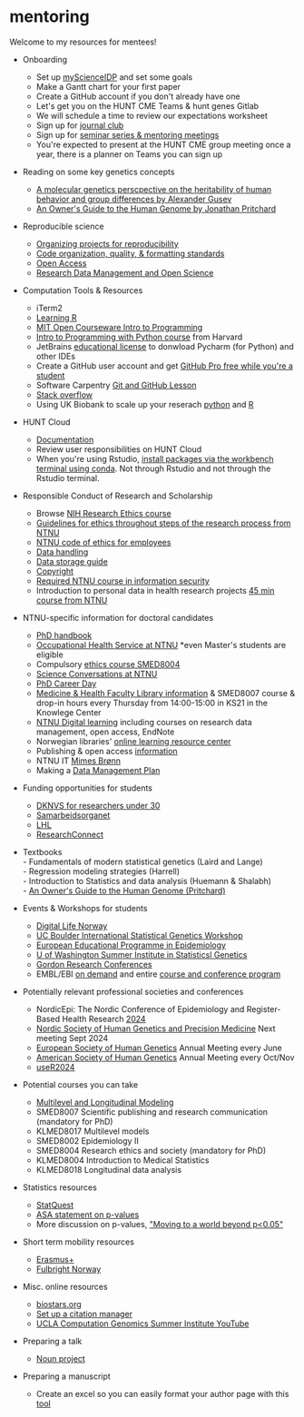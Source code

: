 # mentoring
Welcome to my resources for mentees! 

* Onboarding
    - Set up [myScienceIDP](https://myidp.sciencecareers.org/) and set some goals
    - Make a Gantt chart for your first paper
    - Create a GitHub account if you don't already have one
    - Let's get you on the HUNT CME Teams & hunt genes Gitlab
    - We will schedule a time to review our expectations worksheet
    - Sign up for [journal club](https://docs.google.com/spreadsheets/d/1pWvlMLb2uo17Nczh1ldMKvNYFqVYJJR2gPKP07wUq4Y/edit?usp=sharing)
    - Sign up for [seminar series & mentoring meetings](https://www.ntnu.edu/huntgenes/seminar-series)
    - You're expected to present at the HUNT CME group meeting once a year, there is a planner on Teams you can sign up

* Reading on some key genetics concepts
  - [A molecular genetics perscpective on the heritability of human behavior and group differences by Alexander Gusev](http://gusevlab.org/projects/hsq/#h.8wg4yyfhqbt6)
  - [An Owner's Guide to the Human Genome by Jonathan Pritchard](https://web.stanford.edu/group/pritchardlab/HGbook.html)

* Reproducible science
    - [Organizing projects for reproducibility](https://riffomonas.org/reproducible_research/)
    - [Code organization, quality, & formatting standards](/code.md)
    - [Open Access](https://digit.ntnu.no/courses/course-v1:NTNU+NTNU-UB+2023_AUG/about)
    - [Research Data Management and Open Science](https://digit.ntnu.no/courses/course-v1:NTNU+NTNU-UB+2023_JUNI/about)

* Computation Tools & Resources
    - iTerm2  
    - [Learning R](R.md)  
    - [MIT Open Courseware Intro to Programming](https://ocw.mit.edu/collections/introductory-programming/)  
    - [Intro to Programming with Python course](https://pll.harvard.edu/course/cs50s-introduction-programming-python) from Harvard  
    - JetBrains [educational license](https://www.jetbrains.com/community/education/#students) to donwload Pycharm (for Python) and other IDEs  
    - Create a GitHub user account and get [GitHub Pro free while you're a student](https://education.github.com/discount_requests/application)  
    - Software Carpentry [Git and GitHub Lesson](https://umcarpentries.org/intro-curriculum-r/03-intro-git-github/index.html)
    - [Stack overflow](https://stackoverflow.com/)
    - Using UK Biobank to scale up your reserach [python](https://www.kaggle.com/code/asazonovs/using-uk-biobank-to-scale-up-your-research-python/notebook) and [R](https://www.kaggle.com/code/sinikerminen/using-uk-biobank-to-scale-up-your-research-r/)

* HUNT Cloud
    - [Documentation](https://docs.hdc.ntnu.no/do-science/)
    - Review user responsibilities on HUNT Cloud
    - When you're using Rstudio,  [install packages via the workbench terminal using conda](https://docs.hdc.ntnu.no/do-science/hunt-workbench/getting-started/rstudio/#r-packages). Not through Rstudio and not through the Rstudio terminal. 
 
* Responsible Conduct of Research and Scholarship
    - Browse [NIH Research Ethics course](https://researchethics.od.nih.gov/ConfirmBrowse.aspx)
    - [Guidelines for ethics throughout steps of the research process from NTNU](https://i.ntnu.no/en/forskningsprosess)
    - [NTNU code of ethics for employees](https://i.ntnu.no/wiki/-/wiki/English/Code+of+ethics+for+employees+at+NTNU#section-Code+of+ethics+for+employees+at+NTNU-Specific+guidelines+for+teaching+and+supervision)
    - [Data handling](https://i.ntnu.no/wiki/-/wiki/Norsk/Personvern+og+forskningsdata+ved+ISM#section-Personvern+og+forskningsdata+ved+ISM-Studenters+lagring)
    - [Data storage guide](https://i.ntnu.no/wiki/-/wiki/English/Data+storage+guide)
    - [Copyright](https://digit.ntnu.no/courses/course-v1:NTNU+NTNU-UB_3+2023_AUG/about)
    - [Required NTNU course in information security](https://viewer.nanolearning.com/version/ZmQxGIp0GizaABxC/5491465/28350911)
    - Introduction to personal data in health research projects [45 min course from NTNU](https://digit.ntnu.no/courses/course-v1:NTNU+NTNU-UB+2024_FEB/about)
 
* NTNU-specific information for doctoral candidates
    - [PhD handbook](https://i.ntnu.no/wiki/-/wiki/English/PhD+Handbook)  
    - [Occupational Health Service at NTNU](https://i.ntnu.no/hms/bedriftshelsetjenesten) *even Master's students are eligible
    - Compulsory [ethics course SMED8004](https://www.ntnu.edu/studies/courses/SMED8004)
    - [Science Conversations at NTNU](https://www.ntnu.edu/science-conversations)
    - [PhD Career Day](https://www.ntnu.edu/phd/career-day)
    - [Medicine & Health Faculty Library information](https://www.ntnu.no/blogger/ub-mh/) & SMED8007 course & drop-in hours every Thursday from 14:00-15:00 in KS21 in the Knowlege Center
    - [NTNU Digital learning](https://digit.ntnu.no/) including courses on research data management, open access, EndNote
    - Norwegian libraries' [online learning resource center](https://www.phdontrack.net)
    - Publishing & open access [information](https://innsida.ntnu.no/publisering)
    - NTNU IT [Mimes Brønn](https://i.ntnu.no/wiki/-/wiki/English/Mimes+Br%C3%B8nn+-+IT+Help+for+Students+and+Researchers)
    - Making a [Data Management Plan](https://i.ntnu.no/wiki/-/wiki/English/Data+management+plan)

* Funding opportunities for students
    - [DKNVS for researchers under 30](https://www.dknvs.no/sok-stotte/stipend/)
    - [Samarbeidsorganet](https://www.helse-midt.no/samarbeidsorganet/)
    - [LHL](https://www.lhl.no/forskning/)  
    - [ResearchConnect](https://i.ntnu.no/wiki/-/wiki/Norsk/ResearchConnect)  

* Textbooks  
      - Fundamentals of modern statistical genetics (Laird and Lange)  
      - Regression modeling strategies (Harrell)  
      - Introduction to Statistics and data analysis (Huemann & Shalabh)  
      - [An Owner's Guide to the Human Genome (Pritchard)](https://web.stanford.edu/group/pritchardlab/HGbook.html)

* Events & Workshops for students
  - [Digital Life Norway](https://www.digitallifenorway.org/research-school/events/index.html)  
  - [UC Boulder International Statistical Genetics Workshop](https://www.colorado.edu/ibg/workshop)  
  - [European Educational Programme in Epidemiology](https://EEPE.org)  
  - [U of Washington Summer Institute in Statisticsl Genetics](https://si.biostat.washington.edu/institutes/sisg)
  - [Gordon Research Conferences](https://www.grc.org/)
  - EMBL/EBI [on demand](https://www.ebi.ac.uk/training/on-demand) and entire [course and conference program](https://www.embl.org/events/)
 
* Potentially relevant professional societies and conferences
  - NordicEpi: The Nordic Conference of Epidemiology and Register-Based Health Research [2024](https://nordicepi2024.dk/)  
  - [Nordic Society of Human Genetics and Precision Medicine](https://nshg-pm.org/) Next meeting Sept 2024  
  - [European Society of Human Genetics](https://www.eshg.org/home) Annual Meeting every June  
  - [American Society of Human Genetics](https://www.ashg.org/) Annual Meeting every Oct/Nov
  - [useR2024](https://user2024.r-project.org/)
 
* Potential courses you can take
   - [Multilevel and Longitudinal Modeling](https://www.uio.no/studier/emner/uv/uv/UV9257/)
   - SMED8007 Scientific publishing and research communication (mandatory for PhD)
   - KLMED8017 Multilevel models
   - SMED8002 Epidemiology II
   - SMED8004 Research ethics and society (mandatory for PhD)
   - KLMED8004 Introduction to Medical Statistics
   - KLMED8018 Longitudinal data analysis

* Statistics resources  
  - [StatQuest](https://www.youtube.com/channel/UCtYLUTtgS3k1Fg4y5tAhLbw)
  - [ASA statement on p-values](https://www.tandfonline.com/doi/full/10.1080/00031305.2016.1154108)  
  - More discussion on p-values, ["Moving to a world beyond p<0.05"](https://www.tandfonline.com/doi/full/10.1080/00031305.2019.1583913)  

* Short term mobility resources
  - [Erasmus+](https://erasmus-plus.ec.europa.eu/)  
  - [Fulbright Norway](https://fulbright.no/)  

* Misc. online resources  
  - [biostars.org](https://www.biostars.org/)  
  - [Set up a citation manager](https://guides.lib.berkeley.edu/publichealth/citations)  
  - [UCLA Computation Genomics Summer Institute YouTube](https://www.youtube.com/@computationalgenomicssumme6137/videos)

* Preparing a talk  
  - [Noun project](https://thenounproject.com/)
  
* Preparing a manuscript  
  - Create an excel so you can easily format your author page with this [tool](https://authorarranger.nci.nih.gov/#/)  
     
